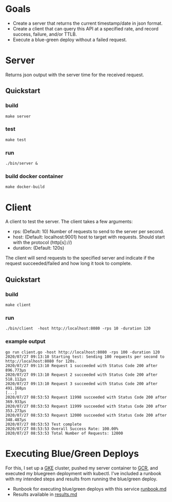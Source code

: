 # Goals
* Create a server that returns the current timestamp/date in json format.
* Create a client that can query this API at a specified rate, and record success, failure, and/or TTLB.
* Execute a blue-green deploy without a failed request.

# Server 
Returns json output with the server time for the received request.

## Quickstart
### build
`make server`

### test
`make test`

### run 
`./bin/server &`

### build docker container
`make docker-build`

# Client
A client to test the server. The client takes a few arguments:

* rps: (Default: 10) Number of requests to send to the server per second.
* host: (Default: localhost:9001) host to target with requests. Should start with the protocol (http[s]://)
* duration: (Default: 120s)

The client will send requests to the specified server and indicate if the request succeeded/failed and how long it took to complete.
## Quickstart
### build
`make client`

### run
`./bin/client  -host http://localhost:8080 -rps 10 -duration 120`

### example output
```
go run client.go -host http://localhost:8080 -rps 100 -duration 120
2020/07/27 09:13:10 Starting test: Sending 100 requests per second to http://localhost:8080 for 120s.
2020/07/27 09:13:10 Request 1 succeeded with Status Code 200 after 896.773µs
2020/07/27 09:13:10 Request 2 succeeded with Status Code 200 after 518.112µs
2020/07/27 09:13:10 Request 3 succeeded with Status Code 200 after 491.168µs
[...]
2020/07/27 08:53:53 Request 11998 succeeded with Status Code 200 after 369.933µs
2020/07/27 08:53:53 Request 11999 succeeded with Status Code 200 after 353.273µs
2020/07/27 08:53:53 Request 12000 succeeded with Status Code 200 after 348.487µs
2020/07/27 08:53:53 Test complete
2020/07/27 08:53:53 Overall Success Rate: 100.00%
2020/07/27 08:53:53 Total Number of Requests: 12000
```

# Executing Blue/Green Deploys
For this, I set up a [GKE](https://cloud.google.com/kubernetes-engine) cluster, pushed my server container to [GCR](https://cloud.google.com/container-registry), and executed my bluegreen deployment with kubectl. I've included a runbook with my intended steps and results from running the blue/green deploy.

* Runbook for executing blue/green deploys with this service [runbook.md](https://github.com/smerck/time/blob/master/runbook.md)
* Results available in [results.md](https://github.com/smerck/time/blob/master/results.md)
